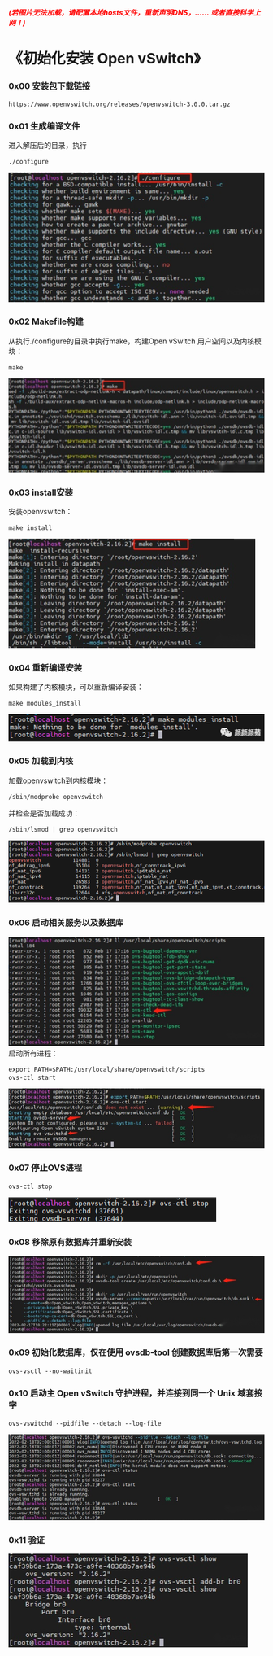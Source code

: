 ##### <font color=red>(若图片无法加载，请配置本地hosts文件，重新声明DNS，...... 或者直接科学上网！)</font>
# **《初始化安装 Open vSwitch》**

### **0x00 安装包下载链接**
```
https://www.openvswitch.org/releases/openvswitch-3.0.0.tar.gz
```

### **0x01 生成编译文件**
进入解压后的目录，执行
```
./configure
```
![alt ovs-1](./img/ovs-init-1.png)

### **0x02 Makefile构建**
从执行./configure的目录中执行make，构建Open vSwitch 用户空间以及内核模块：
```
make
```
![alt ovs-2](./img/ovs-init-2.png)

### **0x03 install安装**
安装openvswitch：
```
make install
```
![alt ovs-3](./img/ovs-init-3.png)

### **0x04 重新编译安装**
如果构建了内核模块，可以重新编译安装：
```
make modules_install
```
![alt ovs-4](./img/ovs-init-4.png)

### **0x05 加载到内核**
加载openvswitch到内核模块：
```
/sbin/modprobe openvswitch
```
并检查是否加载成功：
```
/sbin/lsmod | grep openvswitch
```
![alt ovs-5](./img/ovs-init-5.png)

### **0x06 启动相关服务以及数据库**
![alt ovs-6](./img/ovs-init-6.png)
启动所有进程：
```
export PATH=$PATH:/usr/local/share/openvswitch/scripts
ovs-ctl start
```
![alt ovs-7](./img/ovs-init-7.png)

### **0x07 停止OVS进程**
```
ovs-ctl stop
```
![alt ovs-8](./img/ovs-init-8.png)

### **0x08 移除原有数据库并重新安装**
![alt ovs-9](./img/ovs-init-9.png)

### **0x09 初始化数据库，仅在使用 ovsdb-tool 创建数据库后第一次需要**
```
ovs-vsctl --no-waitinit
```

### **0x10 启动主 Open vSwitch 守护进程，并连接到同一个 Unix 域套接字**
```
ovs-vswitchd --pidfile --detach --log-file
```
![alt ovs-10](./img/ovs-init-10.png)

### **0x11 验证**
![alt ovs-11](./img/ovs-init-11.png)
